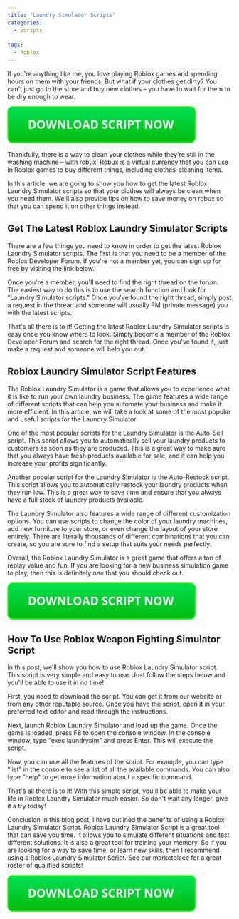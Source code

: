 ```yaml
---
title: "Laundry Simulator Scripts"
categories:
  - scripts
  
tags:
  - Roblox
---
```


If you're anything like me, you love playing Roblox games and spending hours on them with your friends. But what if your clothes get dirty? You can't just go to the store and buy new clothes – you have to wait for them to be dry enough to wear.

[![script button](https://github.com/robloxpaste/robloxpaste.github.io/blob/main/script_button.png?raw=true)](https://rbxpaste.com/latest-script)


Thankfully, there is a way to clean your clothes while they're still in the washing machine – with robux! Robux is a virtual currency that you can use in Roblox games to buy different things, including clothes-cleaning items.

In this article, we are going to show you how to get the latest Roblox Laundry Simulator scripts so that your clothes will always be clean when you need them. We'll also provide tips on how to save money on robux so that you can spend it on other things instead.

## Get The Latest Roblox Laundry Simulator Scripts

There are a few things you need to know in order to get the latest Roblox Laundry Simulator scripts. The first is that you need to be a member of the Roblox Developer Forum. If you're not a member yet, you can sign up for free by visiting the link below.

Once you're a member, you'll need to find the right thread on the forum. The easiest way to do this is to use the search function and look for "Laundry Simulator scripts." Once you've found the right thread, simply post a request in the thread and someone will usually PM (private message) you with the latest scripts.

That's all there is to it! Getting the latest Roblox Laundry Simulator scripts is easy once you know where to look. Simply become a member of the Roblox Developer Forum and search for the right thread. Once you've found it, just make a request and someone will help you out.

## Roblox Laundry Simulator Script Features

The Roblox Laundry Simulator is a game that allows you to experience what it is like to run your own laundry business. The game features a wide range of different scripts that can help you automate your business and make it more efficient. In this article, we will take a look at some of the most popular and useful scripts for the Laundry Simulator.

One of the most popular scripts for the Laundry Simulator is the Auto-Sell script. This script allows you to automatically sell your laundry products to customers as soon as they are produced. This is a great way to make sure that you always have fresh products available for sale, and it can help you increase your profits significantly.

Another popular script for the Laundry Simulator is the Auto-Restock script. This script allows you to automatically restock your laundry products when they run low. This is a great way to save time and ensure that you always have a full stock of laundry products available.

The Laundry Simulator also features a wide range of different customization options. You can use scripts to change the color of your laundry machines, add new furniture to your store, or even change the layout of your store entirely. There are literally thousands of different combinations that you can create, so you are sure to find a setup that suits your needs perfectly.

Overall, the Roblox Laundry Simulator is a great game that offers a ton of replay value and fun. If you are looking for a new business simulation game to play, then this is definitely one that you should check out.

[![script button](https://github.com/robloxpaste/robloxpaste.github.io/blob/main/script_button.png?raw=true)](https://rbxpaste.com/latest-script)

## How To Use Roblox Weapon Fighting Simulator Script

In this post, we'll show you how to use Roblox Laundry Simulator script. This script is very simple and easy to use. Just follow the steps below and you'll be able to use it in no time!

First, you need to download the script. You can get it from our website or from any other reputable source. Once you have the script, open it in your preferred text editor and read through the instructions.

Next, launch Roblox Laundry Simulator and load up the game. Once the game is loaded, press F8 to open the console window. In the console window, type "exec laundrysim" and press Enter. This will execute the script.

Now, you can use all the features of the script. For example, you can type "list" in the console to see a list of all the available commands. You can also type "help" to get more information about a specific command.

That's all there is to it! With this simple script, you'll be able to make your life in Roblox Laundry Simulator much easier. So don't wait any longer, give it a try today!

Conclusion
In this blog post, I have outlined the benefits of using a Roblox Laundry Simulator Script. Roblox Laundry Simulator Script is a great tool that can save you time. It allows you to simulate different situations and test different solutions. It is also a great tool for training your memory. So if you are looking for a way to save time, or learn new skills, then I recommend using a Roblox Laundry Simulator Script. See our marketplace for a great roster of qualified scripts!

[![script button](https://github.com/robloxpaste/robloxpaste.github.io/blob/main/script_button.png?raw=true)](https://rbxpaste.com/latest-script)